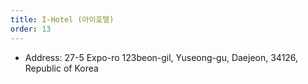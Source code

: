 ```yaml
---
title: I-Hotel (아이호텔)
order: 13
---
```

- Address: 27-5 Expo-ro 123beon-gil, Yuseong-gu, Daejeon, 34126, Republic of Korea
